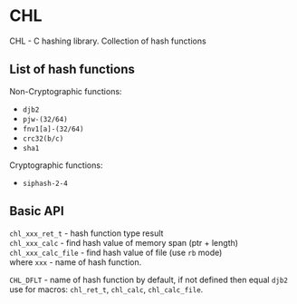# CHL

CHL - C hashing library. Collection of hash functions

## List of hash functions

Non-Cryptographic functions:
- `djb2`
- `pjw-(32/64)`
- `fnv1[a]-(32/64)`
- `crc32(b/c)`
- `sha1`

Cryptographic functions:
- `siphash-2-4`

## Basic API

`chl_xxx_ret_t` - hash function type result  
`chl_xxx_calc` - find hash value of memory span (ptr + length)  
`chl_xxx_calc_file` - find hash value of file (use `rb` mode)  
where `xxx` - name of hash function.

`CHL_DFLT` - name of hash function by default, if not defined then equal `djb2`  
use for macros: `chl_ret_t`, `chl_calc`, `chl_calc_file`.